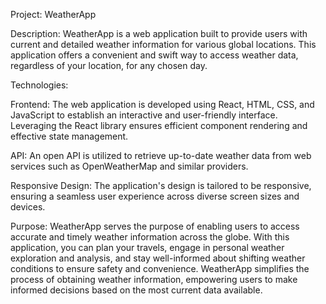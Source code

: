 Project: WeatherApp

Description:
WeatherApp is a web application built to provide users with current and detailed weather information for various global locations. This application offers a convenient and swift way to access weather data, regardless of your location, for any chosen day.

Technologies:

Frontend: The web application is developed using React, HTML, CSS, and JavaScript to establish an interactive and user-friendly interface. Leveraging the React library ensures efficient component rendering and effective state management.

API: An open API is utilized to retrieve up-to-date weather data from web services such as OpenWeatherMap and similar providers.

Responsive Design: The application's design is tailored to be responsive, ensuring a seamless user experience across diverse screen sizes and devices.

Purpose:
WeatherApp serves the purpose of enabling users to access accurate and timely weather information across the globe. With this application, you can plan your travels, engage in personal weather exploration and analysis, and stay well-informed about shifting weather conditions to ensure safety and convenience. WeatherApp simplifies the process of obtaining weather information, empowering users to make informed decisions based on the most current data available.
